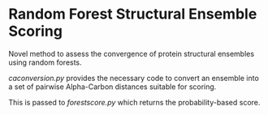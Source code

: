 # Random Forest Structural Ensemble Scoring

Novel method to assess the convergence of protein structural ensembles using random forests.

_caconversion.py_ provides the necessary code to convert an ensemble into a set of pairwise Alpha-Carbon distances suitable for scoring. 

This is passed to _forestscore.py_ which returns the probability-based score.

